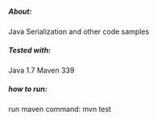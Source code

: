 ##### About:
Java Serialization and other code samples

##### Tested with:
Java 1.7
Maven 339

##### how to run:
run maven command: mvn test



  
  


